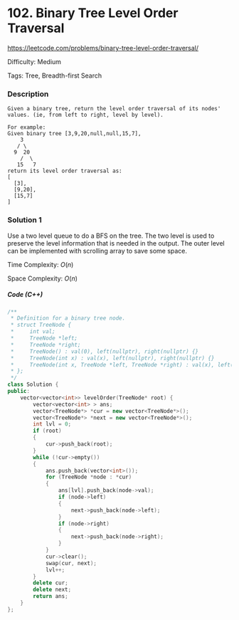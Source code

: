 # 102. Binary Tree Level Order Traversal

<https://leetcode.com/problems/binary-tree-level-order-traversal/>

Difficulty: Medium

Tags: Tree, Breadth-first Search

### Description
```plain
Given a binary tree, return the level order traversal of its nodes' values. (ie, from left to right, level by level).

For example:
Given binary tree [3,9,20,null,null,15,7],
    3
   / \
  9  20
    /  \
   15   7
return its level order traversal as:
[
  [3],
  [9,20],
  [15,7]
]
```

### Solution 1
Use a two level queue to do a BFS on the tree. The two level is used to preserve the level information that is needed in the output. The outer level can be implemented with scrolling array to save some space.

Time Complexity: $O(n)$

Space Complexity: $O(n)$

##### Code (C++)
```cpp
/**
 * Definition for a binary tree node.
 * struct TreeNode {
 *     int val;
 *     TreeNode *left;
 *     TreeNode *right;
 *     TreeNode() : val(0), left(nullptr), right(nullptr) {}
 *     TreeNode(int x) : val(x), left(nullptr), right(nullptr) {}
 *     TreeNode(int x, TreeNode *left, TreeNode *right) : val(x), left(left), right(right) {}
 * };
 */
class Solution {
public:
    vector<vector<int>> levelOrder(TreeNode* root) {
        vector<vector<int> > ans;
        vector<TreeNode*> *cur = new vector<TreeNode*>();
        vector<TreeNode*> *next = new vector<TreeNode*>();
        int lvl = 0;
        if (root)
        {
            cur->push_back(root);
        }
        while (!cur->empty())
        {
            ans.push_back(vector<int>());
            for (TreeNode *node : *cur)
            {
                ans[lvl].push_back(node->val);
                if (node->left)
                {
                    next->push_back(node->left);
                }
                if (node->right)
                {
                    next->push_back(node->right);
                }
            }
            cur->clear();
            swap(cur, next);
            lvl++;
        }
        delete cur;
        delete next;
        return ans;
    }
};
```
